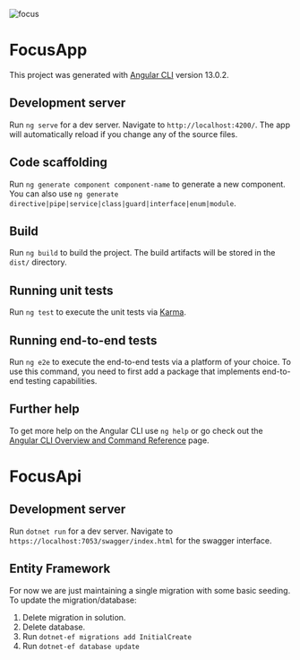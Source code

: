 ![focus](https://github.com/user-attachments/assets/a989dff6-fb48-46c7-a56f-fe46fd6c984f)

# FocusApp

This project was generated with [Angular CLI](https://github.com/angular/angular-cli) version 13.0.2.

## Development server

Run `ng serve` for a dev server. Navigate to `http://localhost:4200/`. The app will automatically reload if you change any of the source files.

## Code scaffolding

Run `ng generate component component-name` to generate a new component. You can also use `ng generate directive|pipe|service|class|guard|interface|enum|module`.

## Build

Run `ng build` to build the project. The build artifacts will be stored in the `dist/` directory.

## Running unit tests

Run `ng test` to execute the unit tests via [Karma](https://karma-runner.github.io).

## Running end-to-end tests

Run `ng e2e` to execute the end-to-end tests via a platform of your choice. To use this command, you need to first add a package that implements end-to-end testing capabilities.

## Further help

To get more help on the Angular CLI use `ng help` or go check out the [Angular CLI Overview and Command Reference](https://angular.io/cli) page.

# FocusApi

## Development server
Run `dotnet run` for a dev server. Navigate to `https://localhost:7053/swagger/index.html` for the swagger interface.

## Entity Framework
For now we are just maintaining a single migration with some basic seeding. To update the migration/database:
1. Delete migration in solution.
2. Delete database.
3. Run `dotnet-ef migrations add InitialCreate`
4. Run `dotnet-ef database update`
